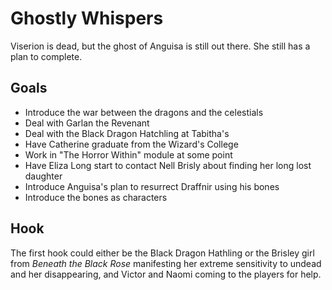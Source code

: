 # Ghostly Whispers
Viserion is dead, but the ghost of Anguisa is still out there. She still has a plan to complete.

## Goals
* Introduce the war between the dragons and the celestials
* Deal with Garlan the Revenant
* Deal with the Black Dragon Hatchling at Tabitha's
* Have Catherine graduate from the Wizard's College
* Work in "The Horror Within" module at some point
* Have Eliza Long start to contact Nell Brisly about finding her long lost daughter
* Introduce Anguisa's plan to resurrect Draffnir using his bones
* Introduce the bones as characters

## Hook
The first hook could either be the Black Dragon Hathling or the Brisley girl from *Beneath the Black Rose* manifesting her extreme sensitivity to undead and her disappearing, and Victor and Naomi coming to the players for help.
